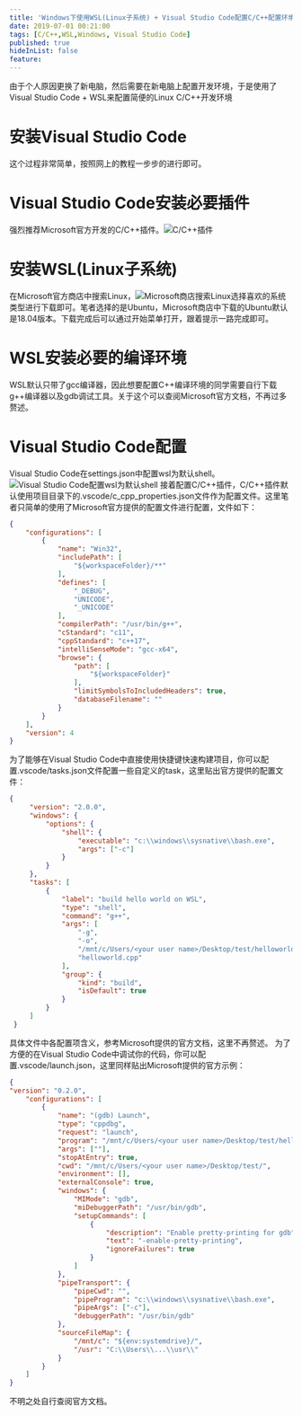 ```yaml
---
title: 'Windows下使用WSL(Linux子系统) + Visual Studio Code配置C/C++配置环境的教程'
date: 2019-07-01 00:21:00
tags: [C/C++,WSL,Windows, Visual Studio Code]
published: true
hideInList: false
feature: 
---
```

由于个人原因更换了新电脑，然后需要在新电脑上配置开发环境，于是使用了Visual Studio Code + WSL来配置简便的Linux C/C++开发环境
<!-- more -->
# 安装Visual Studio Code
这个过程非常简单，按照网上的教程一步步的进行即可。

# Visual Studio Code安装必要插件
强烈推荐Microsoft官方开发的C/C++插件。![C/C++插件](https://s2.ax1x.com/2019/07/01/Z3Yyiq.png)

# 安装WSL(Linux子系统)
在Microsoft官方商店中搜索Linux，![Microsoft商店搜索Linux](https://s2.ax1x.com/2019/07/01/Z3tk6S.png)选择喜欢的系统类型进行下载即可。笔者选择的是Ubuntu，Microsoft商店中下载的Ubuntu默认是18.04版本。下载完成后可以通过开始菜单打开，跟着提示一路完成即可。

# WSL安装必要的编译环境
WSL默认只带了gcc编译器，因此想要配置C++编译环境的同学需要自行下载g++编译器以及gdb调试工具。关于这个可以查阅Microsoft官方文档，不再过多赘述。

# Visual Studio Code配置
Visual Studio Code在settings.json中配置wsl为默认shell。![Visual Studio Code配置wsl为默认shell](https://s2.ax1x.com/2019/07/01/Z3tnkn.png)
接着配置C/C++插件，C/C++插件默认使用项目目录下的.vscode/c_cpp_properties.json文件作为配置文件。这里笔者只简单的使用了Microsoft官方提供的配置文件进行配置，文件如下：
```json
{
    "configurations": [
        {
            "name": "Win32",
            "includePath": [
                "${workspaceFolder}/**"
            ],
            "defines": [
                "_DEBUG",
                "UNICODE",
                "_UNICODE"
            ],
            "compilerPath": "/usr/bin/g++",
            "cStandard": "c11",
            "cppStandard": "c++17",
            "intelliSenseMode": "gcc-x64",
            "browse": {
                "path": [
                    "${workspaceFolder}"
                ],
                "limitSymbolsToIncludedHeaders": true,
                "databaseFilename": ""
            }
        }
    ],
    "version": 4
}
```
为了能够在Visual Studio Code中直接使用快捷键快速构建项目，你可以配置.vscode/tasks.json文件配置一些自定义的task，这里贴出官方提供的配置文件：
```json
{
     "version": "2.0.0",
     "windows": {
         "options": {
             "shell": {
                 "executable": "c:\\windows\\sysnative\\bash.exe",
                 "args": ["-c"]
             }
         }
     },
     "tasks": [
         {
             "label": "build hello world on WSL",
             "type": "shell",
             "command": "g++",
             "args": [
                 "-g",
                 "-o",
                 "/mnt/c/Users/<your user name>/Desktop/test/helloworld.out",
                 "helloworld.cpp"
             ],
             "group": {
                 "kind": "build",
                 "isDefault": true
             }
         }
     ]
 }
```
具体文件中各配置项含义，参考Microsoft提供的官方文档，这里不再赘述。
为了方便的在Visual Studio Code中调试你的代码，你可以配置.vscode/launch.json，这里同样贴出Microsoft提供的官方示例：
```json
{
"version": "0.2.0",
    "configurations": [
        {
            "name": "(gdb) Launch",
            "type": "cppdbg",
            "request": "launch",
            "program": "/mnt/c/Users/<your user name>/Desktop/test/helloworld.out",
            "args": [""],
            "stopAtEntry": true,
            "cwd": "/mnt/c/Users/<your user name>/Desktop/test/",
            "environment": [],
            "externalConsole": true,
            "windows": {
                "MIMode": "gdb",
                "miDebuggerPath": "/usr/bin/gdb",
                "setupCommands": [
                    {
                        "description": "Enable pretty-printing for gdb",
                        "text": "-enable-pretty-printing",
                        "ignoreFailures": true
                    }
                ]
            },
            "pipeTransport": {
                "pipeCwd": "",
                "pipeProgram": "c:\\windows\\sysnative\\bash.exe",
                "pipeArgs": ["-c"],
                "debuggerPath": "/usr/bin/gdb"
            },
            "sourceFileMap": {
                "/mnt/c": "${env:systemdrive}/",
                "/usr": "C:\\Users\\...\\usr\\"
            }
        }
    ]
}
```
不明之处自行查阅官方文档。
